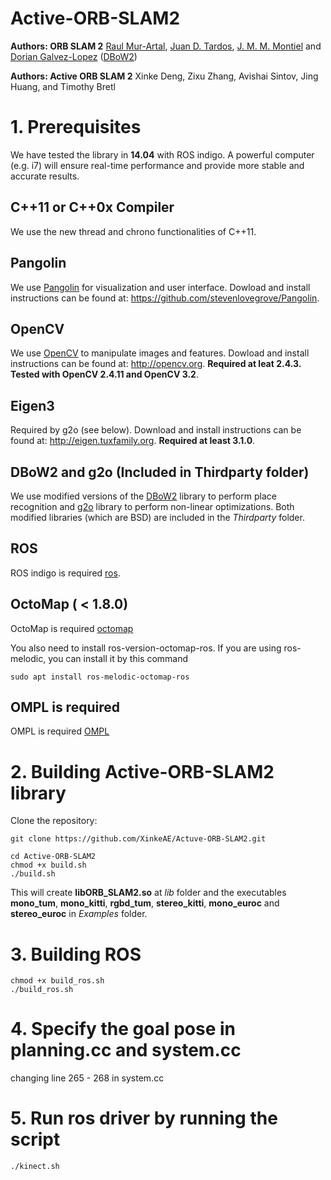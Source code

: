 # Active-ORB-SLAM2
**Authors: ORB SLAM 2** [Raul Mur-Artal](http://webdiis.unizar.es/~raulmur/), [Juan D. Tardos](http://webdiis.unizar.es/~jdtardos/), [J. M. M. Montiel](http://webdiis.unizar.es/~josemari/) and [Dorian Galvez-Lopez](http://doriangalvez.com/) ([DBoW2](https://github.com/dorian3d/DBoW2))

**Authors: Active ORB SLAM 2** Xinke Deng, Zixu Zhang, Avishai Sintov, Jing Huang, and Timothy Bretl

# 1. Prerequisites
We have tested the library in **14.04** with ROS indigo. A powerful computer (e.g. i7) will ensure real-time performance and provide more stable and accurate results.

## C++11 or C++0x Compiler
We use the new thread and chrono functionalities of C++11.

## Pangolin
We use [Pangolin](https://github.com/stevenlovegrove/Pangolin) for visualization and user interface. Dowload and install instructions can be found at: https://github.com/stevenlovegrove/Pangolin.

## OpenCV
We use [OpenCV](http://opencv.org) to manipulate images and features. Dowload and install instructions can be found at: http://opencv.org. **Required at leat 2.4.3. Tested with OpenCV 2.4.11 and OpenCV 3.2**.

## Eigen3
Required by g2o (see below). Download and install instructions can be found at: http://eigen.tuxfamily.org. **Required at least 3.1.0**.

## DBoW2 and g2o (Included in Thirdparty folder)
We use modified versions of the [DBoW2](https://github.com/dorian3d/DBoW2) library to perform place recognition and [g2o](https://github.com/RainerKuemmerle/g2o) library to perform non-linear optimizations. Both modified libraries (which are BSD) are included in the *Thirdparty* folder.

## ROS 
ROS indigo is required [ros](http://wiki.ros.org/indigo/Installation/Ubuntu).

## OctoMap ( < 1.8.0)
OctoMap is required [octomap](https://github.com/OctoMap/octomap)

You also need to install ros-version-octomap-ros. If you are using ros-melodic, you can install it by this command
```
sudo apt install ros-melodic-octomap-ros
```  

## OMPL is required
OMPL is required [OMPL](http://ompl.kavrakilab.org/download.html)

# 2. Building Active-ORB-SLAM2 library

Clone the repository:
```
git clone https://github.com/XinkeAE/Actuve-ORB-SLAM2.git
```

```
cd Active-ORB-SLAM2
chmod +x build.sh
./build.sh
```

This will create **libORB_SLAM2.so**  at *lib* folder and the executables **mono_tum**, **mono_kitti**, **rgbd_tum**, **stereo_kitti**, **mono_euroc** and **stereo_euroc** in *Examples* folder.

# 3. Building ROS
```
chmod +x build_ros.sh
./build_ros.sh
```

# 4. Specify the goal pose in planning.cc and system.cc
changing line 265 - 268 in system.cc

# 5. Run ros driver by running the script
```
./kinect.sh
```


